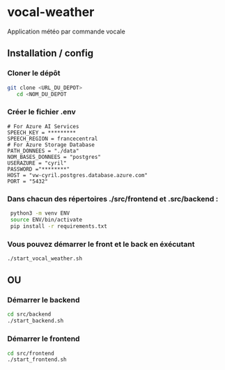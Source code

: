 # vocal-weather
Application météo par commande vocale

## Installation / config

### Cloner le dépôt

```bash
git clone <URL_DU_DEPOT>
   cd <NOM_DU_DEPOT
```

### Créer le fichier .env

```
# For Azure AI Services
SPEECH_KEY = *********
SPEECH_REGION = francecentral
# For Azure Storage Database
PATH_DONNEES = "./data"
NOM_BASES_DONNEES = "postgres"
USERAZURE = "cyril"
PASSWORD ="********"
HOST = "vw-cyril.postgres.database.azure.com"
PORT = "5432"
```

### Dans chacun des répertoires ./src/frontend et .src/backend :

```bash
 python3 -m venv ENV
 source ENV/bin/activate 
 pip install -r requirements.txt
```
###  Vous pouvez démarrer le front et le back en éxécutant
```bash
./start_vocal_weather.sh 
```
## OU

### Démarrer le backend
```bash  	
cd src/backend
./start_backend.sh
```

### Démarrer le frontend
```bash
cd src/frontend
./start_frontend.sh
```
